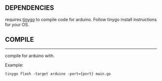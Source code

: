 ## DEPENDENCIES ##
requires [tinygo](https://tinygo.org/getting-started/) to compile code for arduino.  Follow tinygo install instructions for your OS.

## COMPILE ##
_____
compile for arduino with.

Example:
```
tinygo flash -target arduino -port={port} main.go
```
